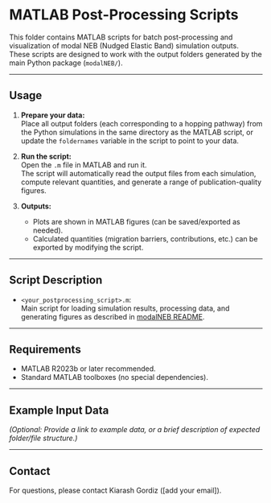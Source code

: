 # MATLAB Post-Processing Scripts

This folder contains MATLAB scripts for batch post-processing and visualization of modal NEB (Nudged Elastic Band) simulation outputs.  
These scripts are designed to work with the output folders generated by the main Python package (`modalNEB/`).

---

## Usage

1. **Prepare your data:**  
   Place all output folders (each corresponding to a hopping pathway) from the Python simulations in the same directory as the MATLAB script, or update the `foldernames` variable in the script to point to your data.

2. **Run the script:**  
   Open the `.m` file in MATLAB and run it.  
   The script will automatically read the output files from each simulation, compute relevant quantities, and generate a range of publication-quality figures.

3. **Outputs:**  
   - Plots are shown in MATLAB figures (can be saved/exported as needed).
   - Calculated quantities (migration barriers, contributions, etc.) can be exported by modifying the script.

---

## Script Description

- `<your_postprocessing_script>.m`:  
  Main script for loading simulation results, processing data, and generating figures as described in [modalNEB README](../../README.md).

---

## Requirements

- MATLAB R2023b or later recommended.
- Standard MATLAB toolboxes (no special dependencies).

---

## Example Input Data

*(Optional: Provide a link to example data, or a brief description of expected folder/file structure.)*

---

## Contact

For questions, please contact Kiarash Gordiz ([add your email]).

